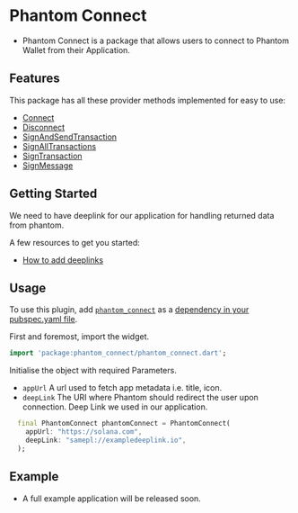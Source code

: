 # Phantom Connect

- Phantom Connect is a package that allows users to connect to Phantom Wallet from their Application.

## Features

This package has all these provider methods implemented for easy to use:

- [Connect](https://docs.phantom.app/integrating/deeplinks-ios-and-android/provider-methods/connect)
- [Disconnect](https://docs.phantom.app/integrating/deeplinks-ios-and-android/provider-methods/disconnect)
- [SignAndSendTransaction](https://docs.phantom.app/integrating/deeplinks-ios-and-android/provider-methods/signandsendtransaction)
- [SignAllTransactions](https://docs.phantom.app/integrating/deeplinks-ios-and-android/provider-methods/signalltransactions)
- [SignTransaction](https://docs.phantom.app/integrating/deeplinks-ios-and-android/provider-methods/signtransaction)
- [SignMessage](https://docs.phantom.app/integrating/deeplinks-ios-and-android/provider-methods/signmessage)

## Getting Started

We need to have deeplink for our application for handling returned data from phantom.

A few resources to get you started:

- [How to add deeplinks](https://docs.flutter.dev/development/ui/navigation/deep-linking)

## Usage

To use this plugin, add [`phantom_connect`](https://pub.dev/packages/phantom_connect) as a [dependency in your pubspec.yaml file](https://flutter.io/platform-plugins/).

First and foremost, import the widget.

```dart
import 'package:phantom_connect/phantom_connect.dart';
```

Initialise the object with required Parameters.

- `appUrl` A url used to fetch app metadata i.e. title, icon.
- `deepLink` The URI where Phantom should redirect the user upon connection. Deep Link we used in our application.

```dart
  final PhantomConnect phantomConnect = PhantomConnect(
    appUrl: "https://solana.com", 
    deepLink: "samepl://exampledeeplink.io",
  );
```

## Example

- A full example application will be released soon.
